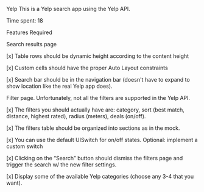 Yelp
This is a Yelp search app using the Yelp API.

Time spent: 18

Features Required

Search results page

[x] Table rows should be dynamic height according to the content height

[x] Custom cells should have the proper Auto Layout constraints

[x] Search bar should be in the navigation bar (doesn't have to expand to show location like the real Yelp app does).

Filter page. Unfortunately, not all the filters are supported in the Yelp API.

[x] The filters you should actually have are: category, sort (best match, distance, highest rated), radius (meters), deals (on/off).

[x] The filters table should be organized into sections as in the mock.

[x] You can use the default UISwitch for on/off states. Optional: implement a custom switch

[x] Clicking on the “Search” button should dismiss the filters page and trigger the search w/ the new filter settings.

[x] Display some of the available Yelp categories (choose any 3-4 that you want).

